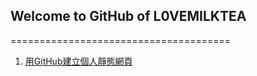## Welcome to GitHub of L0VEMILKTEA
======================================




1. [用GitHub建立個人靜態網頁][1]

[1]: https://l0vemilktea.serveblog.net/